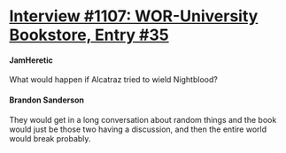 # [Interview #1107: WOR-University Bookstore, Entry #35](https://www.theoryland.com/intvmain.php?i=1107#35)

#### JamHeretic

What would happen if Alcatraz tried to wield Nightblood?

#### Brandon Sanderson

They would get in a long conversation about random things and the book would just be those two having a discussion, and then the entire world would break probably.

